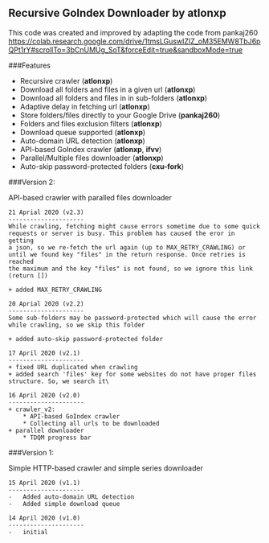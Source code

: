 
## Recursive GoIndex Downloader by atlonxp

This code was created and improved by adapting the code from pankaj260 https://colab.research.google.com/drive/1tmsLGuswIZIZ_oM35EMW8TbJ6pQPt1rY#scrollTo=3bCnUMUg_SoT&forceEdit=true&sandboxMode=true

###Features
*   Recursive crawler (**atlonxp**)
*   Download all folders and files in a given url (**atlonxp**)
*   Download all folders and files in in sub-folders (**atlonxp**)
*   Adaptive delay in fetching url (**atlonxp**)
*   Store folders/files directly to your Google Drive (**pankaj260**)
*   Folders and files exclusion filters (**atlonxp**)
*   Download queue supported (**atlonxp**)
*   Auto-domain URL detection (**atlonxp**)
*   API-based GoIndex crawler (**atlonxp**, **ifvv**)
*   Parallel/Multiple files downloader (**atlonxp**)
*   Auto-skip password-protected folders (**cxu-fork**)

###Version 2:

API-based crawler with paralled files downloader
	
	21 Aprial 2020 (v2.3)
	---------------------
	While crawling, fetching might cause errors sometime due to some quick requests or server is busy. This problem has caused the eror in getting
	a json, so we re-fetch the url again (up to MAX_RETRY_CRAWLING) or until we found key "files" in the return response. Once retries is reached
	the maximum and the key "files" is not found, so we ignore this link (return [])
	
	+ added MAX_RETRY_CRAWLING
	
	20 Aprial 2020 (v2.2)
	---------------------
	Some sub-folders may be password-protected which will cause the error while crawling, so we skip this folder
	
	+ added auto-skip password-protected folder
	
	17 April 2020 (v2.1)
    ---------------------
	+ fixed URL duplicated when crawling
	+ added search 'files' key for some websites do not have proper files structure. So, we search it\
	
	16 April 2020 (v2.0)
    ---------------------
	+ crawler_v2:
		* API-based GoIndex crawler
		* Collecting all urls to be downloaded
	+ parallel downloader
		* TDQM progress bar

###Version 1:

Simple HTTP-based crawler and simple series downloader

	15 April 2020 (v1.1)
	---------------------
	-   Added auto-domain URL detection
	-   Added simple download queue

	14 April 2020 (v1.0)
	---------------------
    -   initial
